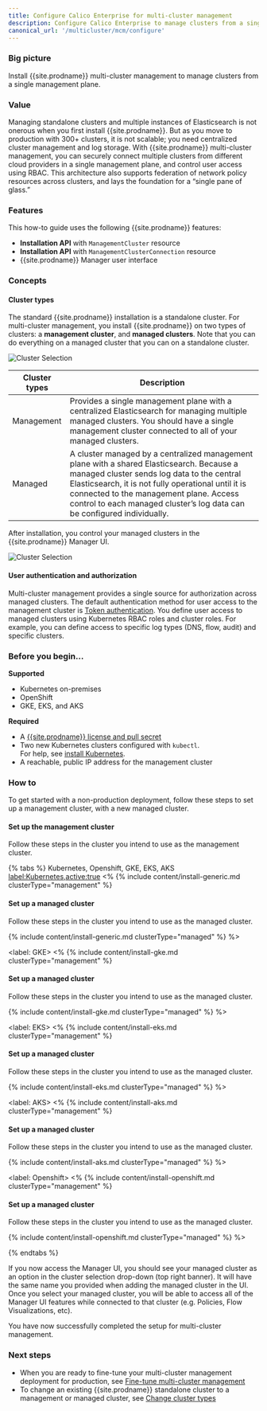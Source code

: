 ```yaml
---
title: Configure Calico Enterprise for multi-cluster management
description: Configure Calico Enterprise to manage clusters from a single management plane.
canonical_url: '/multicluster/mcm/configure'
---
```


### Big picture

Install {{site.prodname}} multi-cluster management to manage clusters from a single management plane.

### Value

Managing standalone clusters and multiple instances of Elasticsearch is not onerous when you first install {{site.prodname}}. But as you move to production with 300+ clusters, it is not scalable; you need centralized cluster management and log storage. With {{site.prodname}} multi-cluster management, you can securely connect multiple clusters from different cloud providers in a single management plane, and control user access using RBAC. This architecture also supports federation of network policy resources across clusters, and lays the foundation for a “single pane of glass.” 

### Features

This how-to guide uses the following {{site.prodname}} features:

- **Installation API** with `ManagementCluster` resource
- **Installation API** with `ManagementClusterConnection` resource
- {{site.prodname}} Manager user interface

### Concepts

#### Cluster types

The standard {{site.prodname}} installation is a standalone cluster. For multi-cluster management, you install {{site.prodname}} on two types of clusters: a **management cluster**, and **managed clusters**. Note that you can do everything on a managed cluster that you can on a standalone cluster.

![Cluster Selection]({{site.baseurl}}/images/mcm/mcm-clusters.png)


| **Cluster types**           | **Description**                                              |
| ------------------ | ------------------------------------------------------------ |
| Management  | Provides a single management plane with a centralized Elasticsearch for managing multiple managed clusters. You should have a single management cluster connected to all of your managed clusters. |
| Managed  | A cluster managed by a centralized management plane with a shared Elasticsearch. Because a managed cluster sends log data to the central Elasticsearch, it is not fully operational until it is connected to the management plane. Access control to each managed cluster’s log data can be configured individually. |

After installation, you control your managed clusters in the {{site.prodname}} Manager UI. 

![Cluster Selection]({{site.baseurl}}/images/mcm/mcm-cluster-selection.png)

#### User authentication and authorization

Multi-cluster management provides a single source for authorization across managed clusters. The default authentication method for user access to the management cluster is [Token authentication]({{site.baseurl}}/getting-started/cnx/authentication-quickstart). You define user access to managed clusters using Kubernetes RBAC roles and cluster roles. For example, you can define access to specific log types (DNS, flow, audit) and specific clusters. 

### Before you begin...

**Supported**

- Kubernetes on-premises
- OpenShift
- GKE, EKS, and AKS

**Required**

- A [{{site.prodname}} license and pull secret]({{site.baseurl}}/getting-started/calico-enterprise)
- Two new Kubernetes clusters configured with `kubectl`.  
  For help, see [install Kubernetes]({{site.baseurl}}/getting-started/kubernetes/quickstart#install-kubernetes).
- A reachable, public IP address for the management cluster 

### How to

To get started with a non-production deployment, follow these steps to set up a management cluster, with a new managed cluster.

#### Set up the management cluster
Follow these steps in the cluster you intend to use as the management cluster.

{% tabs %}
Kubernetes, Openshift, GKE, EKS, AKS
<label:Kubernetes,active:true>
<%
{% include content/install-generic.md clusterType="management" %}

#### Set up a managed cluster
Follow these steps in the cluster you intend to use as the managed cluster.

{% include content/install-generic.md clusterType="managed" %}
%>

<label: GKE>
<%
{% include content/install-gke.md clusterType="management" %}

#### Set up a managed cluster
Follow these steps in the cluster you intend to use as the managed cluster.

{% include content/install-gke.md clusterType="managed" %}
%>

<label: EKS>
<%
{% include content/install-eks.md clusterType="management" %}

#### Set up a managed cluster
Follow these steps in the cluster you intend to use as the managed cluster.

{% include content/install-eks.md clusterType="managed" %}
%>

<label: AKS>
<%
{% include content/install-aks.md clusterType="management" %}

#### Set up a managed cluster
Follow these steps in the cluster you intend to use as the managed cluster.

{% include content/install-aks.md clusterType="managed" %}
%>

<label: Openshift>
<%
{% include content/install-openshift.md clusterType="management" %}

#### Set up a managed cluster
Follow these steps in the cluster you intend to use as the managed cluster.

{% include content/install-openshift.md clusterType="managed" %}
%>

{% endtabs %}


If you now access the Manager UI, you should see your managed cluster as an option in the cluster selection drop-down (top right banner). It will have the same name you provided when adding the managed cluster in the UI. Once you select your managed cluster, you will be able to access all of the Manager UI features while connected to that cluster (e.g. Policies, Flow Visualizations, etc).


You have now successfully completed the setup for multi-cluster management.

### Next steps

- When you are ready to fine-tune your multi-cluster management deployment for production, see [Fine-tune multi-cluster management]({{site.baseurl}}/multicluster/mcm/fine-tune-deployment)
- To change an existing {{site.prodname}} standalone cluster to a management or managed cluster, see [Change cluster types]({{site.baseurl}}/multicluster/mcm/change-cluster-type)
